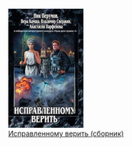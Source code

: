 ![](Исправленному%20верить%20(сборник).jpg)  
[Исправленному верить (сборник)](Исправленному%20верить%20(сборник))
